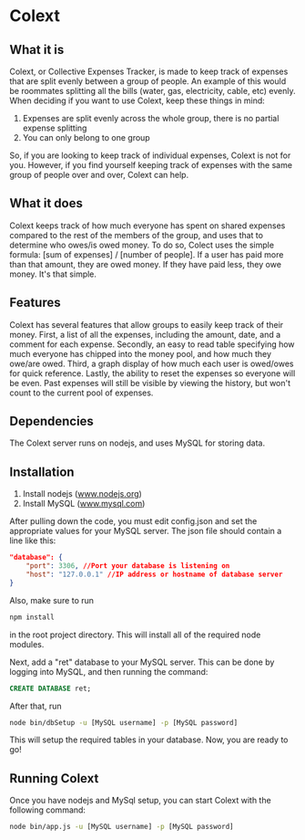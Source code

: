 # Colext

## What it is

Colext, or Collective Expenses Tracker, is made to keep track of
expenses that are split evenly between a group of people. An example
of this would be roommates splitting all the bills (water, gas,
electricity, cable, etc) evenly. When deciding if you want to use
Colext, keep these things in mind:


1. Expenses are split evenly across the whole group, there is no
partial expense splitting
2. You can only belong to one group

So, if you are looking to keep track of individual expenses, Colext
is not for you. However, if you find yourself keeping track of expenses
with the same group of people over and over, Colext can help.

## What it does

Colext keeps track of how much everyone has spent on shared expenses
compared to the rest of the members of the group, and uses that to
determine who owes/is owed money. To do so, Colect uses the simple
formula: [sum of expenses] / [number of people]. If a user has paid
more than that amount, they are owed money. If they have paid less,
they owe money. It's that simple.

## Features

Colext has several features that allow groups to easily keep track of
their money. First, a list of all the expenses, including the amount,
date, and a comment for each expense. Secondly, an easy to read table
specifying how much everyone has chipped into the money pool, and how
much they owe/are owed. Third, a graph display of how much each user
is owed/owes for quick reference. Lastly, the ability to reset the
expenses so everyone will be even. Past expenses will still be visible
by viewing the history, but won't count to the current pool of expenses.

## Dependencies

The Colext server runs on nodejs, and uses MySQL for storing data.

## Installation

1. Install nodejs (www.nodejs.org)
2. Install MySQL (www.mysql.com)

After pulling down the code, you must edit config.json and set the
appropriate values for your MySQL server. The json file should contain
a line like this:

```json
"database": {
    "port": 3306, //Port your database is listening on
    "host": "127.0.0.1" //IP address or hostname of database server
}
```

Also, make sure to run
```bash
npm install
```
in the root project directory. This will install all of the required node
modules.

Next, add a "ret" database to your MySQL server. This can be done by logging
into MySQL, and then running the command:
```sql
CREATE DATABASE ret;
```

After that, run
```bash
node bin/dbSetup -u [MySQL username] -p [MySQL password]
```

This will setup the required tables in your database. Now, you are ready
to go!

## Running Colext

Once you have nodejs and MySql setup, you can start Colext with the following
command:

```bash
node bin/app.js -u [MySQL username] -p [MySQL password]
```
